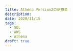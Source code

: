 ```yaml
---
title: Athena Version2の新機能
description: 
date: 2020/11/15
tags: 
  - SQL
  - AWS
  - Athena
draft: true
---
```

